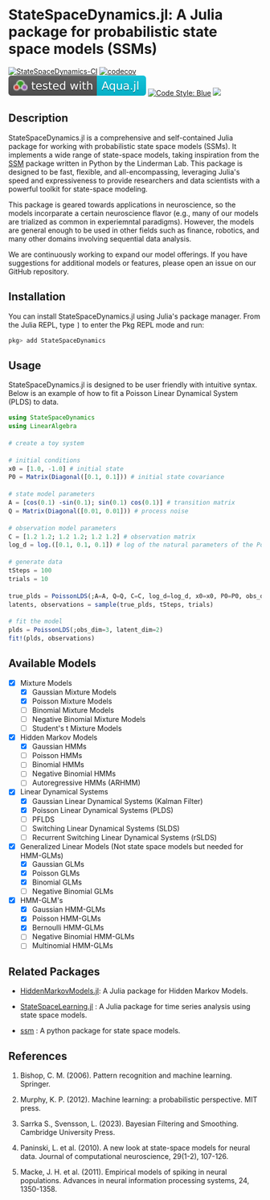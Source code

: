 # StateSpaceDynamics.jl: A Julia package for probabilistic state space models (SSMs)

[![StateSpaceDynamics-CI](https://github.com/rsenne/ssm_julia/actions/workflows/run_tests.yaml/badge.svg)](https://github.com/rsenne/ssm_julia/actions/workflows/run_tests.yaml)
[![codecov](https://codecov.io/github/depasquale-lab/StateSpaceDynamics.jl/graph/badge.svg?token=EQ6B9RJBQ8)](https://codecov.io/github/depasquale-lab/StateSpaceDynamics.jl)
[![Aqua QA](https://raw.githubusercontent.com/JuliaTesting/Aqua.jl/master/badge.svg)](https://github.com/JuliaTesting/Aqua.jl)
[![Code Style: Blue](https://img.shields.io/badge/code%20style-blue-4495d1.svg)](https://github.com/JuliaDiff/BlueStyle)
[![](https://img.shields.io/badge/docs-dev-blue.svg)](https://github.com/depasquale-lab/StateSpaceDynamics.jl/dev)

## Description

StateSpaceDynamics.jl is a comprehensive and self-contained Julia package for working with probabilistic state space models (SSMs). It implements a wide range of state-space models, taking inspiration from the [SSM](https://github.com/lindermanlab/ssm) package written in Python by the Linderman Lab. This package is designed to be fast, flexible, and all-encompassing, leveraging Julia's speed and expressiveness to provide researchers and data scientists with a powerful toolkit for state-space modeling.

This package is geared towards applications in neuroscience, so the models incorparate a certain neuroscience flavor (e.g., many of our models are trialized as common in experiemntal paradigms). However, the models are general enough to be used in other fields such as finance, robotics, and many other domains involving sequential data analysis.

We are continuously working to expand our model offerings. If you have suggestions for additional models or features, please open an issue on our GitHub repository.

## Installation

You can install StateSpaceDynamics.jl using Julia's package manager. From the Julia REPL, type `]` to enter the Pkg REPL mode and run:

```julia
pkg> add StateSpaceDynamics
```

## Usage

StateSpaceDynamics.jl is designed to be user friendly with intuitive syntax. Below is an example of how to fit a Poisson Linear Dynamical System (PLDS) to data.

```julia
using StateSpaceDynamics
using LinearAlgebra

# create a toy system

# initial conditions
x0 = [1.0, -1.0] # initial state
P0 = Matrix(Diagonal([0.1, 0.1])) # initial state covariance

# state model parameters
A = [cos(0.1) -sin(0.1); sin(0.1) cos(0.1)] # transition matrix
Q = Matrix(Diagonal([0.01, 0.01])) # process noise

# observation model parameters
C = [1.2 1.2; 1.2 1.2; 1.2 1.2] # observation matrix
log_d = log.([0.1, 0.1, 0.1]) # log of the natural parameters of the Poisson distribution

# generate data
tSteps = 100
trials = 10

true_plds = PoissonLDS(;A=A, Q=Q, C=C, log_d=log_d, x0=x0, P0=P0, obs_dim=3, latent_dim=2)
latents, observations = sample(true_plds, tSteps, trials)

# fit the model 
plds = PoissonLDS(;obs_dim=3, latent_dim=2)
fit!(plds, observations)
```

## Available Models

- [x] Mixture Models
  - [x] Gaussian Mixture Models
  - [x] Poisson Mixture Models
  - [ ] Binomial Mixture Models
  - [ ] Negative Binomial Mixture Models
  - [ ] Student's t Mixture Models
- [x] Hidden Markov Models
  - [x] Gaussian HMMs
  - [ ] Poisson HMMs
  - [ ] Binomial HMMs
  - [ ] Negative Binomial HMMs
  - [ ] Autoregressive HMMs (ARHMM)
- [x] Linear Dynamical Systems
  - [x] Gaussian Linear Dynamical Systems (Kalman Filter)
  - [x] Poisson Linear Dynamical Systems (PLDS)
  - [ ] PFLDS
  - [ ] Switching Linear Dynamical Systems (SLDS)
  - [ ] Recurrent Switching Linear Dynamical Systems (rSLDS)
- [x] Generalized Linear Models (Not state space models but needed for HMM-GLMs)
  - [x] Gaussian GLMs
  - [x] Poisson GLMs
  - [x] Binomial GLMs
  - [ ] Negative Binomial GLMs
- [x] HMM-GLM's
  - [x] Gaussian HMM-GLMs
  - [x] Poisson HMM-GLMs
  - [x] Bernoulli HMM-GLMs
  - [ ] Negative Binomial HMM-GLMs
  - [ ] Multinomial HMM-GLMs

## Related Packages

- [HiddenMarkovModels.jl](https://github.com/maxmouchet/HiddenMarkovModels.jl): A Julia package for Hidden Markov Models.

- [StateSpaceLearning.jl](https://github.com/LAMPSPUC/StateSpaceLearning.jl) : A Julia package for time series analysis using state space models.

- [ssm](https://github.com/lindermanlab/ssm) : A python package for state space models.

## References

1. Bishop, C. M. (2006). Pattern recognition and machine learning. Springer.

2. Murphy, K. P. (2012). Machine learning: a probabilistic perspective. MIT press.

3. Sarrka S., Svensson, L. (2023). Bayesian Filtering and Smoothing. Cambridge University Press.

4. Paninski, L. et al. (2010). A new look at state-space models for neural data. Journal of computational neuroscience, 29(1-2), 107-126.

5. Macke, J. H. et al. (2011). Empirical models of spiking in neural populations. Advances in neural information processing systems, 24, 1350-1358.